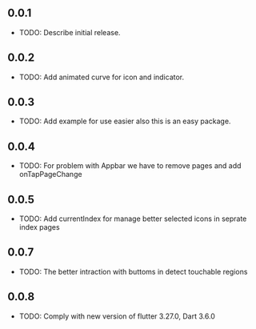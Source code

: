 ## 0.0.1

* TODO: Describe initial release.


## 0.0.2 

* TODO: Add animated curve for icon and indicator.


## 0.0.3 

* TODO: Add example for use easier also this is an easy package.

## 0.0.4 

* TODO: For problem with Appbar we have to remove pages and add onTapPageChange 

## 0.0.5 

* TODO: Add currentIndex for manage better selected icons in seprate index pages

## 0.0.7 

* TODO: The better intraction with buttoms in detect touchable regions

## 0.0.8 

* TODO: Comply with new version of flutter 3.27.0, Dart 3.6.0